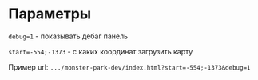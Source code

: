 # Параметры

`debug=1` - показывать дебаг панель

`start=-554;-1373` - с каких координат загрузить карту

Пример url: `.../monster-park-dev/index.html?start=-554;-1373&debug=1` 